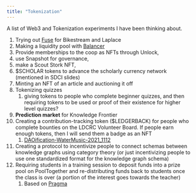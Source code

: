 ```yaml
---
title: "Tokenization"
---
```


A list of Web3 and Tokenization experiments I have been thinking about.

1. Trying out [Fuse](https://fuse.io/) for Bikestream and Laplace
2. Making a liquidity pool with [Balancer](http://balancer.fi/)
3. Provide memberships to the coop as NFTs through Unlock, 
4. use Snapshot for governance, 
5. make a Scout Stork NFT,
6. $SCHOLAR tokens to  advance the scholarly currency network (mentioned in SDCI slides)
7. Minting an NFT of an article and auctioning it off
8. Tokenizing quizzes
	1. giving tokens to people who complete beginner quizzes, and then requiring tokens to be used or proof of their existence for higher level quizzes?
9. **Prediction market** for Knowledge Frontier 
10. Creating a contribution-tracking token ($LEDGERBACK) for people who complete bounties on the LDCRC Volunteer Board. If people earn enough tokens, then I will send them a badge as an NFT 
	1. [DAOification-WaterMusic-2021_1112](Garden-1/DAOification-WaterMusic-2021_1112.md)
11. Creating a protocol to incentivize people to connect schemas between knowledge graphs using category theory (or just incentivizing people to use one standardized format for the knowledge graph schema)
12. Requiring students in a training session to deposit funds into a prize pool on PoolTogether and re-distributing funds back to students once the class is over (a portion of the interest goes towards the teacher)
	1. Based on [Pragma](https://medium.com/@usepragmatic/introducing-pragma-de746603488b)